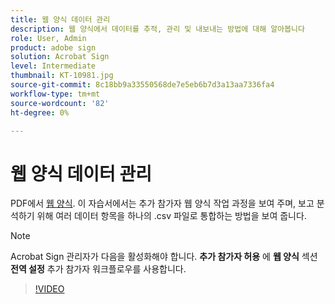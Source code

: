 ```yaml
---
title: 웹 양식 데이터 관리
description: 웹 양식에서 데이터를 추적, 관리 및 내보내는 방법에 대해 알아봅니다
role: User, Admin
product: adobe sign
solution: Acrobat Sign
level: Intermediate
thumbnail: KT-10981.jpg
source-git-commit: 8c18bb9a33550568de7e5eb6b7d3a13aa7336fa4
workflow-type: tm+mt
source-wordcount: '82'
ht-degree: 0%

---
```


# 웹 양식 데이터 관리

PDF에서 [웹 양식](webform.md). 이 자습서에서는 추가 참가자 웹 양식 작업 과정을 보여 주며, 보고 분석하기 위해 여러 데이터 항목을 하나의 .csv 파일로 통합하는 방법을 보여 줍니다.

>[!NOTE]
>
>Acrobat Sign 관리자가 다음을 활성화해야 합니다. **추가 참가자 허용** 에 **웹 양식** 섹션 **전역 설정** 추가 참가자 워크플로우를 사용합니다.

>[!VIDEO](https://video.tv.adobe.com/v/3409607?hidetitle=true)
